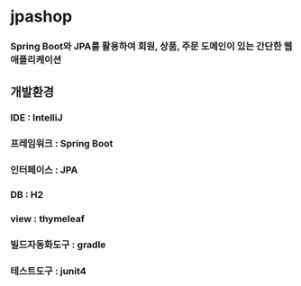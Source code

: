 # jpashop

### Spring Boot와 JPA를 활용하여 회원, 상품, 주문 도메인이 있는 간단한 웹 애플리케이션


## 개발환경

### IDE : IntelliJ

### 프레임워크 : Spring Boot

### 인터페이스 : JPA

### DB : H2

### view : thymeleaf

### 빌드자동화도구 : gradle

### 테스트도구 : junit4
